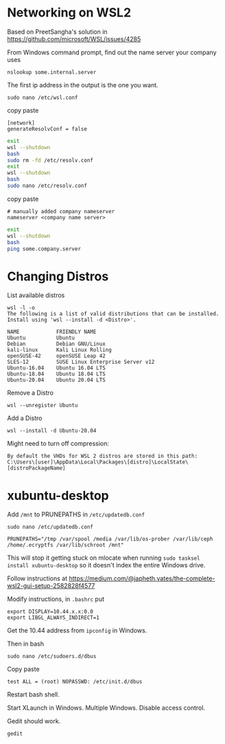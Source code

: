 # Networking on WSL2

Based on PreetSangha's solution in https://github.com/microsoft/WSL/issues/4285

From Windows command prompt, find out the name server your company uses

```
nslookup some.internal.server
```

The first ip address in the output is the one you want.

```
sudo nano /etc/wsl.conf
```

copy paste

```
[network]
generateResolvConf = false
```

```sh
exit
wsl --shutdown
bash
sudo rm -fd /etc/resolv.conf
exit
wsl --shutdown
bash
sudo nano /etc/resolv.conf
```

copy paste

```
# manually added company nameserver
nameserver <company name server>
```

```sh
exit
wsl --shutdown
bash
ping some.company.server
```

# Changing Distros

List available distros

```
wsl -l -o
The following is a list of valid distributions that can be installed.
Install using 'wsl --install -d <Distro>'.

NAME            FRIENDLY NAME
Ubuntu          Ubuntu
Debian          Debian GNU/Linux
kali-linux      Kali Linux Rolling
openSUSE-42     openSUSE Leap 42
SLES-12         SUSE Linux Enterprise Server v12
Ubuntu-16.04    Ubuntu 16.04 LTS
Ubuntu-18.04    Ubuntu 18.04 LTS
Ubuntu-20.04    Ubuntu 20.04 LTS
```

Remove a Distro

```
wsl --unregister Ubuntu
```

Add a Distro

```
wsl --install -d Ubuntu-20.04
```

Might need to turn off compression:

```
By default the VHDs for WSL 2 distros are stored in this path: C:\Users\[user]\AppData\Local\Packages\[distro]\LocalState\[distroPackageName]
```

# xubuntu-desktop

Add `/mnt` to PRUNEPATHS in `/etc/updatedb.conf`

```
sudo nano /etc/updatedb.conf
```

```
PRUNEPATHS="/tmp /var/spool /media /var/lib/os-prober /var/lib/ceph /home/.ecryptfs /var/lib/schroot /mnt"
```

This will stop it getting stuck on mlocate when running `sudo tasksel install xubuntu-desktop` so it doesn't index the entire Windows drive.

Follow instructions at
https://medium.com/@japheth.yates/the-complete-wsl2-gui-setup-2582828f4577

Modify instructions, in `.bashrc` put

```
export DISPLAY=10.44.x.x:0.0
export LIBGL_ALWAYS_INDIRECT=1
```

Get the 10.44 address from `ipconfig` in Windows.

Then in bash

```
sudo nano /etc/sudoers.d/dbus
```

Copy paste

```
test ALL = (root) NOPASSWD: /etc/init.d/dbus
```

Restart bash shell.

Start XLaunch in Windows. Multiple Windows. Disable access control.

Gedit should work.

```
gedit
```
